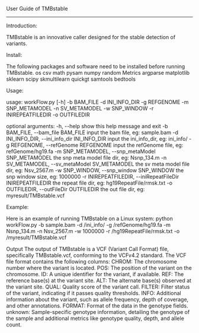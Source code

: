 User Guide of TMBstable

_____________________________________________________________________________________________________________________________________________________________________________________________________________________________________________


Introduction:

TMBstable is an innovative caller designed for the stable detection of variants.



Install:

The following packages and software need to be installed before running TMBstable. 
os
csv
math
pysam
numpy
random
Metrics
argparse
matplotlib
sklearn
scipy
skmultilearn
quickgt
samtools
bedtools


Usage:

usage: workFlow.py [-h] -b BAM_FILE -d INI_INFO_DIR -g REFGENOME -m
                   SNP_METAMODEL -n SV_METAMODEL -w SNP_WINDOW -r
                   INIREPEATFILEDIR -o OUTFILEDIR

optional arguments:
  -h, --help            show this help message and exit
  -b BAM_FILE, --bam_file BAM_FILE
                        input the bam file, eg: sample.bam
  -d INI_INFO_DIR, --ini_info_dir INI_INFO_DIR
                        input the ini_info_dir, eg: ini_info/
  -g REFGENOME, --refGenome REFGENOME
                        input the refGenome file, eg: refGenome/hg19.fa
  -m SNP_METAMODEL, --snp_metaModel SNP_METAMODEL
                        the snp meta model file dir, eg: Nsnp_134.m
  -n SV_METAMODEL, --sv_metaModel SV_METAMODEL
                        the sv meta model file dir, eg: Nsv_2567.m
  -w SNP_WINDOW, --snp_window SNP_WINDOW
                        the snp window size, eg: 1000000
  -r INIREPEATFILEDIR, --iniRepeatFileDir INIREPEATFILEDIR
                        the repeat file dir, eg: hg19RepeatFile/rmsk.txt
  -o OUTFILEDIR, --outFileDir OUTFILEDIR
                        the out file dir, eg: myresult/TMBstable.vcf


Example:

Here is an example of running TMBstable on a Linux system:
python workFlow.py -b sample.bam -d /ini_info/ -g /refGenome/hg19.fa -m Nsnp_134.m -n Nsv_2567.m -w 1000000 -r /hg19RepeatFile/rmsk.txt -o /myresult/TMBstable.vcf

Output
The output of TMBstable is a VCF (Variant Call Format) file, specifically TMBstable.vcf, conforming to the VCFv4.2 standard. The VCF file format contains the following columns:
CHROM: The chromosome number where the variant is located.
POS: The position of the variant on the chromosome.
ID: A unique identifier for the variant, if available.
REF: The reference base(s) at the variant site.
ALT: The alternate base(s) observed at the variant site.
QUAL: Quality score of the variant call.
FILTER: Filter status of the variant, indicating if it passes quality thresholds.
INFO: Additional information about the variant, such as allele frequency, depth of coverage, and other annotations.
FORMAT: Format of the data in the genotype fields.
unknown: Sample-specific genotype information, detailing the genotype of the sample and additional metrics like genotype quality, depth, and allele count.

